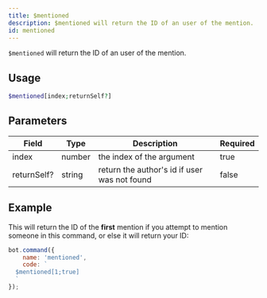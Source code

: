 ```yaml
---
title: $mentioned
description: $mentioned will return the ID of an user of the mention.
id: mentioned
---
```


`$mentioned` will return the ID of an user of the mention.

## Usage

```php
$mentioned[index;returnSelf?]
```

## Parameters

| Field       | Type   | Description                                  | Required |
|-------------|--------|----------------------------------------------|----------|
| index       | number | the index of the argument                    | true     |
| returnSelf? | string | return the author's id if user was not found | false    |

## Example

This will return the ID of the **first** mention if you attempt to mention someone in this command, or else it will
return your ID:

```javascript
bot.command({
    name: 'mentioned',
    code: `
  $mentioned[1;true]
  `
});
```
